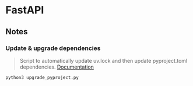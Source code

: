 # FastAPI

## Notes

### Update & upgrade dependencies

> Script to automatically update uv.lock and then update pyproject.toml dependencies. [Documentation](https://gist.github.com/yamanahlawat/270a120dd1981010a9336b871f80a39b)

```sh
python3 upgrade_pyproject.py
```